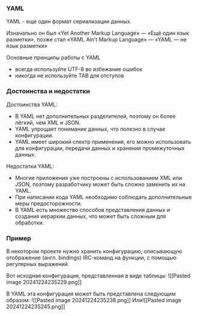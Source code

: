### YAML
YAML - еще один формат сериализации данных.

Изначально он был «Yet Another Markup Language» — «Ещё один язык разметки», позже стал «YAML Ain’t Markup Language» — «YAML — не язык разметки»

Основные принципы работы с YAML
- всегда используйте UTF-8 во избежание ошибок
- никогда не используйте TAB для отступов

### Достоинства и недостатки
Достоинства YAML:
- В YAML нет дополнительных разделителей, поэтому он более лёгкий, чем XML и JSON.
- YAML упрощает понимание данных, что полезно в случае конфигурации.
- YAML имеет широкий спектр применения, его можно использовать для конфигурации, передачи данных и хранения промежуточных данных.

Недостатки YAML:
- Многие приложения уже построены с использованием XML или JSON, поэтому разработчику может быть сложно заменить их на YAML.
- При написании кода YAML необходимо соблюдать дополнительные меры предосторожности.
- В YAML есть множество способов представления данных и создания иерархии данных, что может быть сложным для обработки.

### Пример
В некотором проекте нужно хранить конфигурацию, описывающую отображение (англ. bindings) IRC-команд на функции, с помощью регулярных выражений.

Вот исходная конфигурация, представленная в виде таблицы:
![[Pasted image 20241224235229.png]]

В YAML эта конфигурация может быть представлена следующим образом:
![[Pasted image 20241224235238.png]]
Или![[Pasted image 20241224235245.png]]


